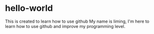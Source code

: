 # hello-world
This is created to  learn how to use github
My name is liming, I'm here to learn how to use github and improve my programming level.
